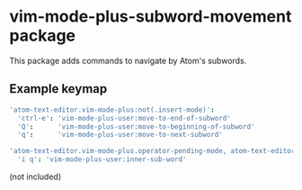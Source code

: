 # vim-mode-plus-subword-movement package

This package adds commands to navigate by Atom's subwords.

## Example keymap

```cson
'atom-text-editor.vim-mode-plus:not(.insert-mode)':
  'ctrl-e': 'vim-mode-plus-user:move-to-end-of-subword'
  'Q':      'vim-mode-plus-user:move-to-beginning-of-subword'
  'q':      'vim-mode-plus-user:move-to-next-subword'

'atom-text-editor.vim-mode-plus.operator-pending-mode, atom-text-editor.vim-mode-plus.visual-mode':
  'i q': 'vim-mode-plus-user:inner-sub-word'
  ```

  (not included)
